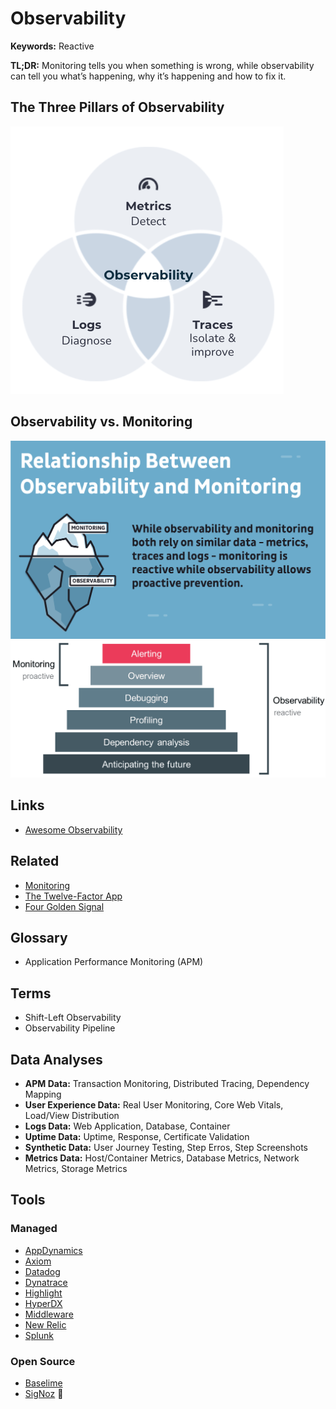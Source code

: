# Observability

**Keywords:** Reactive

**TL;DR:** Monitoring tells you when something is wrong, while observability can tell you what’s happening, why it’s happening and how to fix it.

## The Three Pillars of Observability

![Three Pillars of Observability](/assets/images/devops/three-pillars-of-observability.png)

## Observability vs. Monitoring

![Observability vs. Monitoring](/assets/images/devops/observability-vs-monitoring.png)
![Observability Pyramid](/assets/images/devops/observability-pyramid.png)

## Links

- [Awesome Observability](https://github.com/adriannovegil/awesome-observability)

## Related

- [Monitoring](/devops/monitoring.md)
- [The Twelve-Factor App](/12factor.md)
- [Four Golden Signal](/4-golden-signals.md)

## Glossary

- Application Performance Monitoring (APM)

## Terms

- Shift-Left Observability
- Observability Pipeline

## Data Analyses

- **APM Data:** Transaction Monitoring, Distributed Tracing, Dependency Mapping
- **User Experience Data:** Real User Monitoring, Core Web Vitals, Load/View Distribution
- **Logs Data:** Web Application, Database, Container
- **Uptime Data:** Uptime, Response, Certificate Validation
- **Synthetic Data:** User Journey Testing, Step Erros, Step Screenshots
- **Metrics Data:** Host/Container Metrics, Database Metrics, Network Metrics, Storage Metrics

<!--
- Error Tracking
- Security Monitoring
-->

## Tools

### Managed

- [AppDynamics](https://appdynamics.com)
- [Axiom](https://axiom.co)
- [Datadog](/datadog.md)
- [Dynatrace](/dynatrace.md)
- [Highlight](https://highlight.io)
- [HyperDX](https://hyperdx.io)
- [Middleware](https://middleware.io)
- [New Relic](/newrelic/README.md)
- [Splunk](/splunk.md)

### Open Source

- [Baselime](/baselime.md)
- [SigNoz](/signoz/README.md) 🌟
